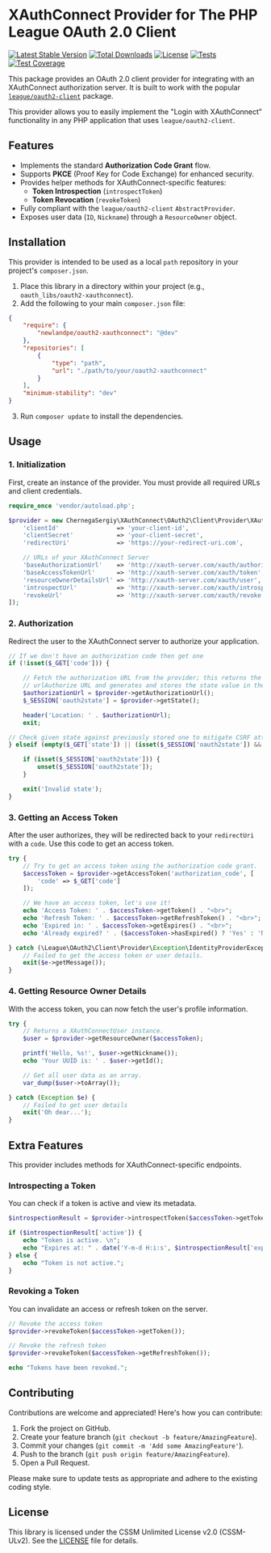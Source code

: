 # XAuthConnect Provider for The PHP League OAuth 2.0 Client

[![Latest Stable Version](https://img.shields.io/packagist/v/newlandpe/oauth2-xauthconnect.svg?label=Packagist&logo=packagist)](https://packagist.org/packages/newlandpe/oauth2-xauthconnect)
[![Total Downloads](https://img.shields.io/packagist/dt/newlandpe/oauth2-xauthconnect.svg?label=Downloads&logo=packagist)](https://packagist.org/packages/newlandpe/oauth2-xauthconnect)
[![License](https://img.shields.io/packagist/l/newlandpe/oauth2-xauthconnect.svg?label=Licence&logo=open-source-initiative)](https://packagist.org/packages/newlandpe/oauth2-xauthconnect)
[![Tests](https://img.shields.io/github/actions/workflow/status/newlandpe/oauth2-xauthconnect/phpunit.yml?label=Tests&logo=github)](https://github.com/newlandpe/oauth2-xauthconnect/actions/workflows/phpunit.yml)
[![Test Coverage](https://img.shields.io/codecov/c/github/newlandpe/oauth2-xauthconnect?label=Test%20Coverage&logo=codecov)](https://app.codecov.io/gh/newlandpe/oauth2-xauthconnect)

This package provides an OAuth 2.0 client provider for integrating with an XAuthConnect authorization server. It is built to work with the popular [`league/oauth2-client`](https://github.com/thephpleague/oauth2-client) package.

This provider allows you to easily implement the "Login with XAuthConnect" functionality in any PHP application that uses `league/oauth2-client`.

## Features

- Implements the standard **Authorization Code Grant** flow.
- Supports **PKCE** (Proof Key for Code Exchange) for enhanced security.
- Provides helper methods for XAuthConnect-specific features:
  - **Token Introspection** (`introspectToken`)
  - **Token Revocation** (`revokeToken`)
- Fully compliant with the `league/oauth2-client` `AbstractProvider`.
- Exposes user data (`ID`, `Nickname`) through a `ResourceOwner` object.

## Installation

This provider is intended to be used as a local `path` repository in your project's `composer.json`.

1. Place this library in a directory within your project (e.g., `oauth_libs/oauth2-xauthconnect`).
2. Add the following to your main `composer.json` file:

```json
{
    "require": {
        "newlandpe/oauth2-xauthconnect": "@dev"
    },
    "repositories": [
        {
            "type": "path",
            "url": "./path/to/your/oauth2-xauthconnect"
        }
    ],
    "minimum-stability": "dev"
}
```

3. Run `composer update` to install the dependencies.

## Usage

### 1. Initialization

First, create an instance of the provider. You must provide all required URLs and client credentials.

```php
require_once 'vendor/autoload.php';

$provider = new ChernegaSergiy\XAuthConnect\OAuth2\Client\Provider\XAuthConnect([
    'clientId'                => 'your-client-id',
    'clientSecret'            => 'your-client-secret',
    'redirectUri'             => 'https://your-redirect-uri.com',

    // URLs of your XAuthConnect Server
    'baseAuthorizationUrl'    => 'http://xauth-server.com/xauth/authorize',
    'baseAccessTokenUrl'      => 'http://xauth-server.com/xauth/token',
    'resourceOwnerDetailsUrl' => 'http://xauth-server.com/xauth/user',
    'introspectUrl'           => 'http://xauth-server.com/xauth/introspect',
    'revokeUrl'               => 'http://xauth-server.com/xauth/revoke'
]);
```

### 2. Authorization

Redirect the user to the XAuthConnect server to authorize your application.

```php
// If we don't have an authorization code then get one
if (!isset($_GET['code'])) {

    // Fetch the authorization URL from the provider; this returns the
    // urlAuthorize URL and generates and stores the state value in the session.
    $authorizationUrl = $provider->getAuthorizationUrl();
    $_SESSION['oauth2state'] = $provider->getState();

    header('Location: ' . $authorizationUrl);
    exit;

// Check given state against previously stored one to mitigate CSRF attack
} elseif (empty($_GET['state']) || (isset($_SESSION['oauth2state']) && $_GET['state'] !== $_SESSION['oauth2state'])) {

    if (isset($_SESSION['oauth2state'])) {
        unset($_SESSION['oauth2state']);
    }

    exit('Invalid state');
}
```

### 3. Getting an Access Token

After the user authorizes, they will be redirected back to your `redirectUri` with a `code`. Use this code to get an access token.

```php
try {
    // Try to get an access token using the authorization code grant.
    $accessToken = $provider->getAccessToken('authorization_code', [
        'code' => $_GET['code']
    ]);

    // We have an access token, let's use it!
    echo 'Access Token: ' . $accessToken->getToken() . "<br>";
    echo 'Refresh Token: ' . $accessToken->getRefreshToken() . "<br>";
    echo 'Expired in: ' . $accessToken->getExpires() . "<br>";
    echo 'Already expired? ' . ($accessToken->hasExpired() ? 'Yes' : 'No') . "<br>";

} catch (\League\OAuth2\Client\Provider\Exception\IdentityProviderException $e) {
    // Failed to get the access token or user details.
    exit($e->getMessage());
}
```

### 4. Getting Resource Owner Details

With the access token, you can now fetch the user's profile information.

```php
try {
    // Returns a XAuthConnectUser instance.
    $user = $provider->getResourceOwner($accessToken);

    printf('Hello, %s!', $user->getNickname());
    echo 'Your UUID is: ' . $user->getId();

    // Get all user data as an array.
    var_dump($user->toArray());

} catch (Exception $e) {
    // Failed to get user details
    exit('Oh dear...');
}
```

## Extra Features

This provider includes methods for XAuthConnect-specific endpoints.

### Introspecting a Token

You can check if a token is active and view its metadata.

```php
$introspectionResult = $provider->introspectToken($accessToken->getToken());

if ($introspectionResult['active']) {
    echo "Token is active. \n";
    echo "Expires at: " . date('Y-m-d H:i:s', $introspectionResult['exp']);
} else {
    echo "Token is not active.";
}
```

### Revoking a Token

You can invalidate an access or refresh token on the server.

```php
// Revoke the access token
$provider->revokeToken($accessToken->getToken());

// Revoke the refresh token
$provider->revokeToken($accessToken->getRefreshToken());

echo "Tokens have been revoked.";
```

## Contributing

Contributions are welcome and appreciated! Here's how you can contribute:

1. Fork the project on GitHub.
2. Create your feature branch (`git checkout -b feature/AmazingFeature`).
3. Commit your changes (`git commit -m 'Add some AmazingFeature'`).
4. Push to the branch (`git push origin feature/AmazingFeature`).
5. Open a Pull Request.

Please make sure to update tests as appropriate and adhere to the existing coding style.

## License

This library is licensed under the CSSM Unlimited License v2.0 (CSSM-ULv2). See the [LICENSE](LICENSE) file for details.
